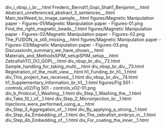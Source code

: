 div_i_nbsp_i_br__.html
Frederic_Berndt1_Gopi_Shah1_Benjamin__.html
Abstract_unreferenced_abstract_3_sentences__.html
Main_textNeed_to_image_sample__.html
figures/Magnetic Manipulation paper - Figures-01/Magnetic Manipulation paper - Figures-01.png
Find_the_right_magnetic_beads__1.html
figures/Magnetic Manipulation paper - Figures-02/Magnetic Manipulation paper - Figures-02.png
The_FUSION_is_still_missing__.html
figures/Magnetic Manipulation paper - Figures-03/Magnetic Manipulation paper - Figures-03.png
DiscussionIn_summary_we_have_shown__.html
Materials_and_MethodsSPIM_setupSPIM_setup__.html
ZebrafishTO_DO_GOPI__.html
div_nbsp_br_div__72.html
Sample_handling_for_taking_multi__.html
div_nbsp_br_div__73.html
Registration_of_the_multi_view__.html
h1_Funding_br_h1__1.html
div_This_project_has_received__1.html
div_nbsp_br_div__74.html
h1_Supplementary_Information_br_h1__1.html
figures/Fig S01 - controls_v02/Fig S01 - controls_v02-01.png
div_b_Protocol_1_Washing__1.html
div_Step_1_Washing_the__1.html
div_Take_10_l_of__1.html
div_Step_2_Microinjection_br__1.html
Injections_were_performed_using_a__.html
div_Step_3_Aggregation_of__1.html
div_By_applying_a_strong__1.html
div_Step_4a_Embedding_of__1.html
div_The_zebrafish_embryo_in__1.html
div_Step_4b_Embedding_of__1.html
div_For_coating_the_inner__1.html

